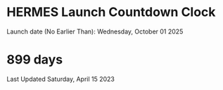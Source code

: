 # HERMES Launch Countdown Clock

Launch date (No Earlier Than): Wednesday, October 01 2025
# 899 days

Last Updated Saturday, April 15 2023